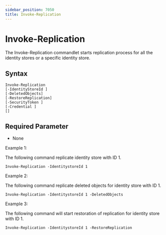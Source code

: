 ```yaml
---
sidebar_position: 7050
title: Invoke-Replication
---
```


# Invoke-Replication

The Invoke-Replication commandlet starts replication process for all the identity stores or a specific identity store.

## Syntax

```
Invoke-Replication  
[-IdentityStoreId ]  
[-DeletedObjects]  
[-RestoreReplication]  
[-SecurityToken ]  
[-Credential ]  
[]
```
## Required Parameter

* None

Example 1:

The following command replicate identity store with ID 1.

```
Invoke-Replication -IdentitystoreId 1
```
Example 2:

The following command replicate deleted objects for identity store with ID 1.

```
Invoke-Replication -IdentitystoreId 1 -DeletedObjects
```
Example 3:

The following command will start restoration of replication for identity store with ID 1.

```
Invoke-Replication -IdentitystoreId 1 -RestoreReplication
```